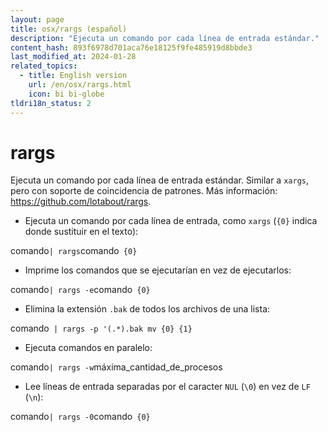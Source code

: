 ```yaml
---
layout: page
title: osx/rargs (español)
description: "Ejecuta un comando por cada línea de entrada estándar."
content_hash: 893f6978d701aca76e18125f9fe485919d8bbde3
last_modified_at: 2024-01-28
related_topics:
  - title: English version
    url: /en/osx/rargs.html
    icon: bi bi-globe
tldri18n_status: 2
---
```

# rargs

Ejecuta un comando por cada línea de entrada estándar.
Similar a `xargs`, pero con soporte de coincidencia de patrones.
Más información: <https://github.com/lotabout/rargs>.

- Ejecuta un comando por cada línea de entrada, como `xargs` (`{0}` indica donde sustituir en el texto):

<span class="tldr-var badge badge-pill bg-dark-lm bg-white-dm text-white-lm text-dark-dm font-weight-bold">comando</span>` | rargs `<span class="tldr-var badge badge-pill bg-dark-lm bg-white-dm text-white-lm text-dark-dm font-weight-bold">comando</span>` {0}`

- Imprime los comandos que se ejecutarían en vez de ejecutarlos:

<span class="tldr-var badge badge-pill bg-dark-lm bg-white-dm text-white-lm text-dark-dm font-weight-bold">comando</span>` | rargs -e `<span class="tldr-var badge badge-pill bg-dark-lm bg-white-dm text-white-lm text-dark-dm font-weight-bold">comando</span>` {0}`

- Elimina la extensión `.bak` de todos los archivos de una lista:

<span class="tldr-var badge badge-pill bg-dark-lm bg-white-dm text-white-lm text-dark-dm font-weight-bold">comando</span>` | rargs -p '(.*).bak mv {0} {1}`

- Ejecuta comandos en paralelo:

<span class="tldr-var badge badge-pill bg-dark-lm bg-white-dm text-white-lm text-dark-dm font-weight-bold">comando</span>` | rargs -w `<span class="tldr-var badge badge-pill bg-dark-lm bg-white-dm text-white-lm text-dark-dm font-weight-bold">máxima_cantidad_de_procesos</span>

- Lee líneas de entrada separadas por el caracter `NUL` (`\0`) en vez de `LF` (`\n`):

<span class="tldr-var badge badge-pill bg-dark-lm bg-white-dm text-white-lm text-dark-dm font-weight-bold">comando</span>` | rargs -0 `<span class="tldr-var badge badge-pill bg-dark-lm bg-white-dm text-white-lm text-dark-dm font-weight-bold">comando</span>` {0}`
